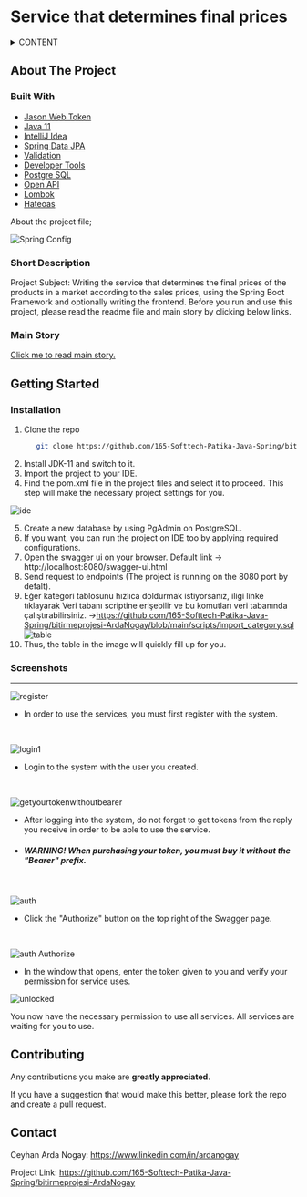# Service that determines final prices

<!-- TABLE OF CONTENTS -->
<details><summary>CONTENT</summary>
  <ol>
    <li>
      <a href="#about-the-project">About The Project</a>
      <ul>
        <li><a href="#built-with">Built With</a></li>
        <li><a href="#short-description">Short Description</a></li>
        <li><a href="#main-story">Main Story</a></li>
      </ul>
    </li>
    <li>
      <a href="#getting-started">Getting Started</a>
      <ul>
        <li><a href="#installation">Installation</a></li>
        <li><a href="#screenshots">Screenshots</a></li>
      </ul>
    </li>
    <li><a href="#contributing">Contributing</a></li>
    <li><a href="#contact">Contact</a></li>
  </ol>
</details>

<!-- ABOUT THE PROJECT -->
## About The Project
### Built With
* [Jason Web Token](https://jwt.io/)
* [Java 11](https://www.oracle.com/tr/java/technologies/javase/jdk11-archive-downloads.html)
* [IntelliJ Idea](https://www.jetbrains.com/idea)
* [Spring Data JPA](https://spring.io/projects/spring-data-jpa)
* [Validation](https://spring.io/guides/gs/validating-form-input)
* [Developer Tools](https://docs.spring.io/spring-boot/docs/1.5.16.RELEASE/reference/html/using-boot-devtools.html)
* [Postgre SQL](https://www.postgresql.org/)
* [Open API](https://springdoc.org)
* [Lombok](https://projectlombok.org)
* [Hateoas](https://en.wikipedia.org/wiki/HATEOAS)

About the project file;

![Spring   Config](https://user-images.githubusercontent.com/83350108/160043332-0da3a166-0d6c-4652-a208-04054527dcf3.PNG)


### Short Description
Project Subject: Writing the service that determines the final prices of the products in a market according to the sales prices, using the Spring Boot Framework and optionally writing the frontend.
Before you run and use this project, please read the readme file and main story by clicking below links.

### Main Story
<a href="https://github.com/165-Softtech-Patika-Java-Spring/bitirmeprojesi-ArdaNogay/blob/main/bitirme.pdf" target="_blank">Click me to read main story.</a>

<!-- GETTING STARTED -->
## Getting Started
### Installation
1. Clone the repo
   ```sh
      git clone https://github.com/165-Softtech-Patika-Java-Spring/bitirmeprojesi-ArdaNogay.git
   ```
2. Install JDK-11 and switch to it.
3. Import the project to your IDE.
4. Find the pom.xml file in the project files and select it to proceed.
This step will make the necessary project settings for you.

![ide](https://user-images.githubusercontent.com/83350108/160042982-ceffe9f4-0c94-47bc-94dc-35a257ca01f5.PNG)

5. Create a new database by using PgAdmin on PostgreSQL.
6. If you want, you can run the project on IDE too by applying required configurations. 
7. Open the swagger ui on your browser. Default link -> http://localhost:8080/swagger-ui.html
8. Send request to endpoints (The project is running on the 8080 port by defalt).
9. Eğer kategori tablosunu hızlıca doldurmak istiyorsanız, iligi linke tıklayarak Veri tabanı scriptine erişebilir ve bu komutları veri tabanında çalıştırabilirsiniz. ->https://github.com/165-Softtech-Patika-Java-Spring/bitirmeprojesi-ArdaNogay/blob/main/scripts/import_category.sql
![table](https://user-images.githubusercontent.com/83350108/160044358-a978490e-ce17-419e-932a-11f6d2ad3501.png)
10. Thus, the table in the image will quickly fill up for you.

### Screenshots
---
![register](https://user-images.githubusercontent.com/83350108/160039926-3acce8cc-d4ae-4de5-943b-df1fb2cf5731.PNG)
- In order to use the services, you must first register with the system.
</br>

![login1](https://user-images.githubusercontent.com/83350108/160040716-0ebaff60-3daa-48af-95e1-760cde3cdcb3.PNG)
- Login to the system with the user you created.
</br>

![getyourtokenwithoutbearer](https://user-images.githubusercontent.com/83350108/160040863-eaa52abd-2965-4f0a-96b5-1161994cccc3.PNG)
- After logging into the system, do not forget to get tokens from the reply you receive in order to be able to use the service.
- ##### WARNING! When purchasing your token, you must buy it without the "Bearer" prefix.
</br>

![auth](https://user-images.githubusercontent.com/83350108/160041436-4e67494c-ee72-4d23-9f83-57b234ace9e9.PNG)
- Click the "Authorize" button on the top right of the Swagger page.
</br>

![auth Authorize](https://user-images.githubusercontent.com/83350108/160041467-2a77f1d5-a49b-4b7e-99f6-f3ae0ed686f4.PNG)
- In the window that opens, enter the token given to you and verify your permission for service uses.

![unlocked](https://user-images.githubusercontent.com/83350108/160041926-3e52c4cf-79ce-4b87-8029-31a9d6c8c92f.jpg)

You now have the necessary permission to use all services. All services are waiting for you to use.

<!-- CONTRIBUTING -->
## Contributing
Any contributions you make are **greatly appreciated**.

If you have a suggestion that would make this better, please fork the repo and create a pull request.

<!-- CONTACT -->
## Contact
Ceyhan Arda Nogay: https://www.linkedin.com/in/ardanogay

Project Link: https://github.com/165-Softtech-Patika-Java-Spring/bitirmeprojesi-ArdaNogay
